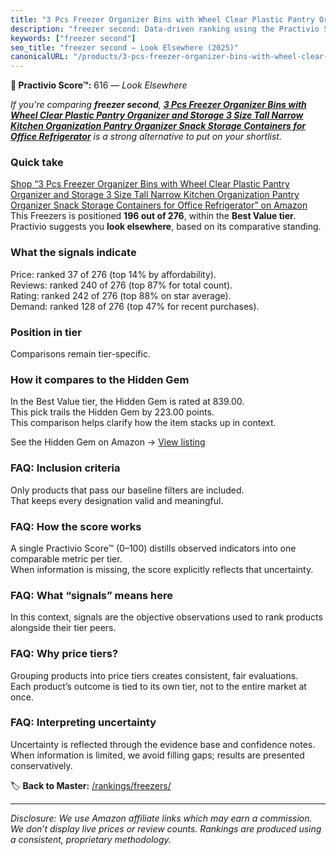 ```yaml
---
title: "3 Pcs Freezer Organizer Bins with Wheel Clear Plastic Pantry Organizer and Storage 3 Size Tall Narrow Kitchen Organization Pantry Organizer Snack Storage Containers for Office Refrigerator"
description: "freezer second: Data-driven ranking using the Practivio Score™. Positioned by quality, value, demand, findability, momentum."
keywords: ["freezer second"]
seo_title: "freezer second — Look Elsewhere (2025)"
canonicalURL: "/products/3-pcs-freezer-organizer-bins-with-wheel-clear-plastic-pantry-organizer-and-storage-3-size-tall-narrow-kitchen-organization-pantry-organizer-snack-storage-containers-for-office-refrigerator-B0CWG6L4NC/"
---
```


**🚫 Practivio Score™:** 616 — _Look Elsewhere_


*If you're comparing **freezer second**, **[3 Pcs Freezer Organizer Bins with Wheel Clear Plastic Pantry Organizer and Storage 3 Size Tall Narrow Kitchen Organization Pantry Organizer Snack Storage Containers for Office Refrigerator](https://www.amazon.com/dp/B0CWG6L4NC?tag=practivio-20)** is a strong alternative to put on your shortlist.*
### Quick take
[Shop “3 Pcs Freezer Organizer Bins with Wheel Clear Plastic Pantry Organizer and Storage 3 Size Tall Narrow Kitchen Organization Pantry Organizer Snack Storage Containers for Office Refrigerator” on Amazon](https://www.amazon.com/dp/B0CWG6L4NC?tag=practivio-20)
This Freezers is positioned **196 out of 276**, within the **Best Value tier**.  
Practivio suggests you **look elsewhere**, based on its comparative standing.

### What the signals indicate
Price: ranked 37 of 276 (top 14% by affordability).  
Reviews: ranked 240 of 276 (top 87% for total count).  
Rating: ranked 242 of 276 (top 88% on star average).  
Demand: ranked 128 of 276 (top 47% for recent purchases).

### Position in tier
Comparisons remain tier-specific.

### How it compares to the Hidden Gem
In the Best Value tier, the Hidden Gem is rated at 839.00.  
This pick trails the Hidden Gem by 223.00 points.  
This comparison helps clarify how the item stacks up in context.  

See the Hidden Gem on Amazon → [View listing](https://www.amazon.com/dp/B07GSSR5V2?tag=practivio-20)

### FAQ: Inclusion criteria
Only products that pass our baseline filters are included.  
That keeps every designation valid and meaningful.

### FAQ: How the score works
A single Practivio Score™ (0–100) distills observed indicators into one comparable metric per tier.  
When information is missing, the score explicitly reflects that uncertainty.

### FAQ: What “signals” means here
In this context, signals are the objective observations used to rank products alongside their tier peers.

### FAQ: Why price tiers?
Grouping products into price tiers creates consistent, fair evaluations.  
Each product’s outcome is tied to its own tier, not to the entire market at once.

### FAQ: Interpreting uncertainty
Uncertainty is reflected through the evidence base and confidence notes.  
When information is limited, we avoid filling gaps; results are presented conservatively.


🏷️ **Back to Master:** [/rankings/freezers/](/rankings/freezers/)

---
_Disclosure: We use Amazon affiliate links which may earn a commission. We don’t display live prices or review counts. Rankings are produced using a consistent, proprietary methodology._
